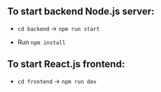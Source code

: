 ## To start backend Node.js server:

- `cd backend` -> `npm run start`

- Run `npm install`

## To start React.js frontend:

- `cd frontend` -> `npm run dev`

